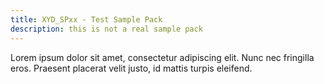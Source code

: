 ```yaml
---
title: XYD_SPxx - Test Sample Pack
description: this is not a real sample pack
---
```


Lorem ipsum dolor sit amet, consectetur adipiscing elit. Nunc nec fringilla eros. Praesent placerat velit justo, id mattis turpis eleifend.